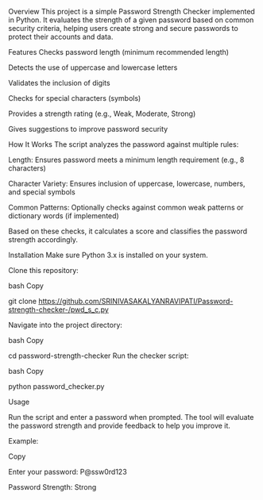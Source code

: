 Overview
This project is a simple Password Strength Checker implemented in Python. It evaluates the strength of a given password based on common security criteria, helping users create strong and secure passwords to protect their accounts and data.

Features
Checks password length (minimum recommended length)

Detects the use of uppercase and lowercase letters

Validates the inclusion of digits

Checks for special characters (symbols)

Provides a strength rating (e.g., Weak, Moderate, Strong)

Gives suggestions to improve password security

How It Works
The script analyzes the password against multiple rules:

Length: Ensures password meets a minimum length requirement (e.g., 8 characters)

Character Variety: Ensures inclusion of uppercase, lowercase, numbers, and special symbols

Common Patterns: Optionally checks against common weak patterns or dictionary words (if implemented)

Based on these checks, it calculates a score and classifies the password strength accordingly.

Installation
Make sure Python 3.x is installed on your system.

Clone this repository:

bash Copy


git clone https://github.com/SRINIVASAKALYANRAVIPATI/Password-strength-checker-/pwd_s_c.py


Navigate into the project directory:

bash Copy


cd password-strength-checker
Run the checker script:

bash
Copy


python password_checker.py


Usage


Run the script and enter a password when prompted. The tool will evaluate the password strength and provide feedback to help you improve it.

Example:


Copy


Enter your password: P@ssw0rd123

Password Strength: Strong
